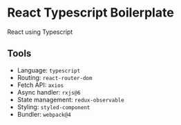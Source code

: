 # React Typescript Boilerplate

React using Typescript

## Tools

- Language: `typescript`
- Routing: `react-router-dom`
- Fetch API: `axios`
- Async handler: `rxjs@6`
- State management: `redux-observable`
- Styling: `styled-component`
- Bundler: `webpack@4`

